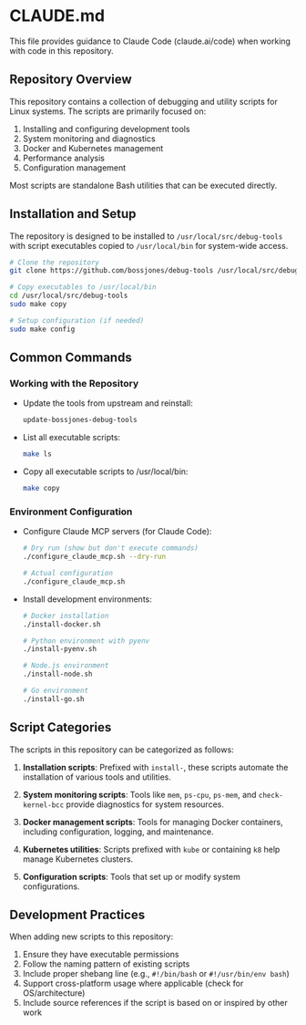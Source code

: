 # CLAUDE.md

This file provides guidance to Claude Code (claude.ai/code) when working with code in this repository.

## Repository Overview

This repository contains a collection of debugging and utility scripts for Linux systems. The scripts are primarily focused on:

1. Installing and configuring development tools
2. System monitoring and diagnostics
3. Docker and Kubernetes management
4. Performance analysis
5. Configuration management

Most scripts are standalone Bash utilities that can be executed directly.

## Installation and Setup

The repository is designed to be installed to `/usr/local/src/debug-tools` with script executables copied to `/usr/local/bin` for system-wide access.

```bash
# Clone the repository
git clone https://github.com/bossjones/debug-tools /usr/local/src/debug-tools

# Copy executables to /usr/local/bin
cd /usr/local/src/debug-tools
sudo make copy

# Setup configuration (if needed)
sudo make config
```

## Common Commands

### Working with the Repository

* Update the tools from upstream and reinstall:
  ```bash
  update-bossjones-debug-tools
  ```

* List all executable scripts:
  ```bash
  make ls
  ```

* Copy all executable scripts to /usr/local/bin:
  ```bash
  make copy
  ```

### Environment Configuration

* Configure Claude MCP servers (for Claude Code):
  ```bash
  # Dry run (show but don't execute commands)
  ./configure_claude_mcp.sh --dry-run
  
  # Actual configuration
  ./configure_claude_mcp.sh
  ```

* Install development environments:
  ```bash
  # Docker installation
  ./install-docker.sh
  
  # Python environment with pyenv
  ./install-pyenv.sh
  
  # Node.js environment
  ./install-node.sh
  
  # Go environment
  ./install-go.sh
  ```

## Script Categories

The scripts in this repository can be categorized as follows:

1. **Installation scripts**: Prefixed with `install-`, these scripts automate the installation of various tools and utilities.

2. **System monitoring scripts**: Tools like `mem`, `ps-cpu`, `ps-mem`, and `check-kernel-bcc` provide diagnostics for system resources.

3. **Docker management scripts**: Tools for managing Docker containers, including configuration, logging, and maintenance.

4. **Kubernetes utilities**: Scripts prefixed with `kube` or containing `k8` help manage Kubernetes clusters.

5. **Configuration scripts**: Tools that set up or modify system configurations.

## Development Practices

When adding new scripts to this repository:

1. Ensure they have executable permissions
2. Follow the naming pattern of existing scripts
3. Include proper shebang line (e.g., `#!/bin/bash` or `#!/usr/bin/env bash`)
4. Support cross-platform usage where applicable (check for OS/architecture)
5. Include source references if the script is based on or inspired by other work